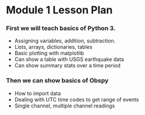 # Module 1 Lesson Plan

### First we will teach basics of Python 3. 

- Assigning variables, addition, subtraction.
- Lists, arrays, dictionaries, tables
- Basic plotting with matplotlib
- Can show a table with USGS earthquake data
- Can show summary stats over a time period

### Then we can show basics of Obspy 

- How to import data 
- Dealing with UTC time codes to get range of events
- Single channel, multiple channel readings 

